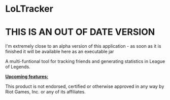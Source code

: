 LoLTracker
==========

THIS IS AN OUT OF DATE VERSION
==============================

I'm extremely close to an alpha version of this application - as soon as it is finished it will be available here as an executable jar

A multi-funtional tool for tracking friends and generating statistics in League of Legends.

<b><u>Upcoming features:</b></u>


This product is not endorsed, certified or otherwise approved in any way by Riot Games, Inc. or any of its affiliates.


